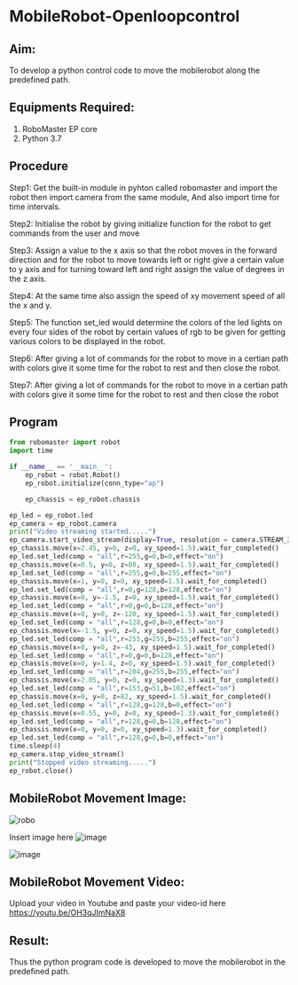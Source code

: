 # MobileRobot-Openloopcontrol
## Aim:

To develop a python control code to move the mobilerobot along the predefined path.

## Equipments Required:
1. RoboMaster EP core
2. Python 3.7

## Procedure

Step1: Get the built-in module in pyhton called robomaster and import the robot
then import camera from the same module, And also import time for time intervals.

Step2: Initialise the robot by giving initialize function for the robot to get commands
from the user and move

Step3: Assign a value to the x axis so that the robot moves in the forward direction
and for the robot to move towards left or right give a certain value to y axis and for
turning toward left and right assign the value of degrees in the z axis.

Step4: At the same time also assign the speed of xy movement speed of all the x and
y.

Step5: The function set_led would determine the colors of the led lights on every four
sides of the robot by certain values of rgb to be given for getting various colors to be
displayed in the robot.

Step6: After giving a lot of commands for the robot to move in a certian path with
colors give it some time for the robot to rest and then close the robot.

Step7: After giving a lot of commands for the robot to move in a certian path with
colors give it some time for the robot to rest and then close the robot

## Program
```python
from robomaster import robot
import time

if __name__ == '__main__':
    ep_robot = robot.Robot()
    ep_robot.initialize(conn_type="ap")

    ep_chassis = ep_robot.chassis

ep_led = ep_robot.led
ep_camera = ep_robot.camera
print("Video streaming started.....")
ep_camera.start_video_stream(display=True, resolution = camera.STREAM_360
ep_chassis.move(x=2.45, y=0, z=0, xy_speed=1.5).wait_for_completed()
ep_led.set_led(comp = "all",r=255,g=0,b=0,effect="on")
ep_chassis.move(x=0.5, y=0, z=80, xy_speed=1.5).wait_for_completed()
ep_led.set_led(comp = "all",r=255,g=0,b=255,effect="on")
ep_chassis.move(x=1, y=0, z=0, xy_speed=1.5).wait_for_completed()
ep_led.set_led(comp = "all",r=0,g=128,b=128,effect="on")
ep_chassis.move(x=0, y=-1.5, z=0, xy_speed=1.5).wait_for_completed()
ep_led.set_led(comp = "all",r=0,g=0,b=128,effect="on")
ep_chassis.move(x=0, y=0, z=-120, xy_speed=1.5).wait_for_completed()
ep_led.set_led(comp = "all",r=128,g=0,b=0,effect="on")
ep_chassis.move(x=-1.5, y=0, z=0, xy_speed=1.5).wait_for_completed()
ep_led.set_led(comp = "all",r=255,g=255,b=255,effect="on")
ep_chassis.move(x=0, y=0, z=-43, xy_speed=1.5).wait_for_completed()
ep_led.set_led(comp = "all",r=0,g=0,b=128,effect="on")
ep_chassis.move(x=0, y=1.4, z=0, xy_speed=1.5).wait_for_completed()
ep_led.set_led(comp = "all",r=204,g=255,b=255,effect="on")
ep_chassis.move(x=2.05, y=0, z=0, xy_speed=1.3).wait_for_completed()
ep_led.set_led(comp = "all",r=153,g=51,b=102,effect="on")
ep_chassis.move(x=0, y=0, z=82, xy_speed=1.5).wait_for_completed()
ep_led.set_led(comp = "all",r=128,g=128,b=0,effect="on")
ep_chassis.move(x=0.55, y=0, z=0, xy_speed=1.3).wait_for_completed()
ep_led.set_led(comp = "all",r=128,g=0,b=128,effect="on")
ep_chassis.move(x=0, y=0, z=0, xy_speed=1.3).wait_for_completed()
ep_led.set_led(comp = "all",r=128,g=0,b=0,effect="on")
time.sleep(4)
ep_camera.stop_video_stream()
print("Stopped video streaming.....")
ep_robot.close()
```

## MobileRobot Movement Image:

![robo](./img/robomaster.png)

Insert image here
![image](https://github.com/AnbuSelvanS7/mobilerobot-openloopcontrol/assets/151528411/2a4eb05e-b3d7-411e-8d43-65a94245d1df)

![image](https://github.com/AnbuSelvanS7/mobilerobot-openloopcontrol/assets/151528411/efe7726e-9624-4877-bb07-0b83cfe3c6db)


## MobileRobot Movement Video:

Upload your video in Youtube and paste your video-id
here https://youtu.be/OH3qJImNaX8


## Result:
Thus the python program code is developed to move the mobilerobot in the predefined path.
